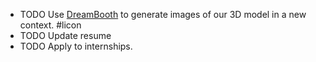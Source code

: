 - TODO Use [DreamBooth](https://dreambooth.github.io/) to generate images of our 3D model in a new context. #licon
- TODO Update resume
- TODO Apply to internships.